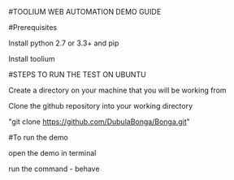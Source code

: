#TOOLIUM WEB AUTOMATION DEMO GUIDE

#Prerequisites

Install python 2.7 or 3.3+ and pip

Install toolium

#STEPS TO RUN THE TEST ON UBUNTU

Create a directory on your machine that you will be working from

Clone the github repository into your working directory

"git clone https://github.com/DubulaBonga/Bonga.git"

#To run the demo

open the demo in terminal

run the command - behave


